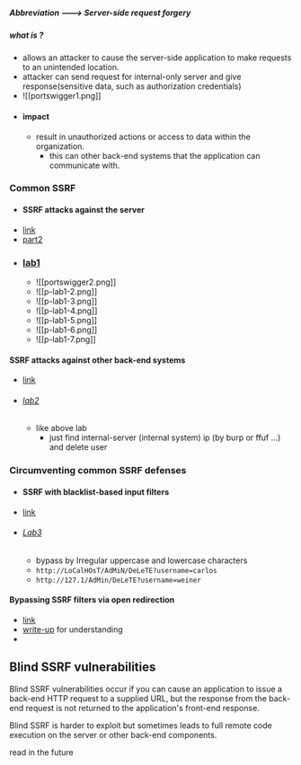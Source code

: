 ##### Abbreviation ---> Server-side request forgery
##### what is ?
- allows an attacker to cause the server-side application to make requests to an unintended location.
- attacker can send request for internal-only server and give response(sensitive data, such as authorization credentials)
- ![[portswigger1.png]]
- #### impact
	- result in unauthorized actions or access to data within the organization.
		- this can other back-end systems that the application can communicate with.

### Common  SSRF
- #### SSRF attacks against the server
- [link](https://portswigger.net/web-security/learning-paths/ssrf-attacks/ssrf-attacks-common-ssrf-attacks/ssrf/ssrf-attacks-against-the-server)
- [part2](https://portswigger.net/web-security/learning-paths/ssrf-attacks/ssrf-attacks-common-ssrf-attacks/ssrf/ssrf-attacks-against-the-server-2p1v)
- ### [lab1](https://portswigger.net/web-security/learning-paths/ssrf-attacks/ssrf-attacks-common-ssrf-attacks/ssrf/lab-basic-ssrf-against-localhost)
	- ![[portswigger2.png]]
	- ![[p-lab1-2.png]]
	- ![[p-lab1-3.png]]
	- ![[p-lab1-4.png]]
	- ![[p-lab1-5.png]]
	- ![[p-lab1-6.png]]
	- ![[p-lab1-7.png]]

####  SSRF attacks against other back-end systems 
- [link](https://portswigger.net/web-security/learning-paths/ssrf-attacks/ssrf-attacks-common-ssrf-attacks/ssrf/ssrf-attacks-against-other-back-end-systems)
- ###### [lab2](https://portswigger.net/web-security/learning-paths/ssrf-attacks/ssrf-attacks-common-ssrf-attacks/ssrf/lab-basic-ssrf-against-backend-system#)
	- like above lab 
		- just find  internal-server (internal system) ip (by burp or ffuf ...) and delete user

###  Circumventing common SSRF defenses
- #### SSRF with blacklist-based input filters
- [link](https://portswigger.net/web-security/learning-paths/ssrf-attacks/ssrf-attacks-circumventing-defenses/ssrf/ssrf-with-blacklist-based-input-filters)
- ###### [Lab3](https://portswigger.net/web-security/learning-paths/ssrf-attacks/ssrf-attacks-circumventing-defenses/ssrf/lab-ssrf-with-blacklist-filter)
	- bypass by Irregular uppercase and lowercase characters 
	- `http://LoCalHOsT/AdMiN/DeLeTE?username=carlos`
	- `http://127.1/AdMin/DeLeTE?username=weiner`

####  Bypassing SSRF filters via open redirection
- [link](https://portswigger.net/web-security/learning-paths/ssrf-attacks/ssrf-attacks-circumventing-defenses/ssrf/bypassing-ssrf-filters-via-open-redirection)
- [write-up](https://medium.com/@cyberseccafe/ssrf-with-filter-bypass-via-open-redirection-9949b6ed8eb9) for understanding  
-

## Blind SSRF vulnerabilities
Blind SSRF vulnerabilities occur if you can cause an application to issue a back-end HTTP request to a supplied URL, but the response from the back-end request is not returned to the application's front-end response.

Blind SSRF is harder to exploit but sometimes leads to full remote code execution on the server or other back-end components.

read in the future
